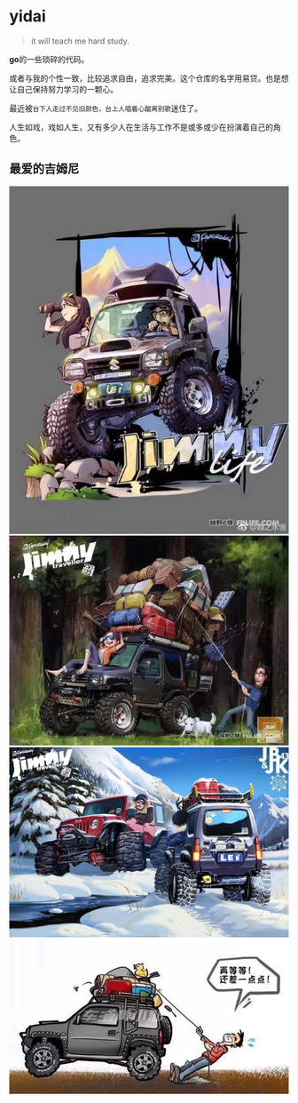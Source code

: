 # yidai

> it will teach me hard study.

**go**的一些琐碎的代码。

或者与我的个性一致，比较追求自由，追求完美。这个仓库的名字用易贷。也是想让自己保持努力学习的一颗心。

最近被`台下人走过不见旧颜色，台上人唱着心酸离别歌`迷住了。

人生如戏，戏如人生，又有多少人在生活与工作不是或多或少在扮演着自己的角色。

## 最爱的吉姆尼

![j0](images/j0.jpeg)
![j1](images/j1.jpeg)
![j2](images/j2.jpeg)
![j3](images/j3.jpeg)
